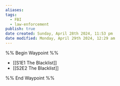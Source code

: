 ```yaml
---
aliases: 
tags:
  - FBI
  - law-enforcement
publish: true
date created: Sunday, April 28th 2024, 11:53 pm
date modified: Monday, April 29th 2024, 12:29 am
---
```

%% Begin Waypoint %%
- [[S1E1 The Blacklist]]
- [[S2E2 The Blacklist]]

%% End Waypoint %%


